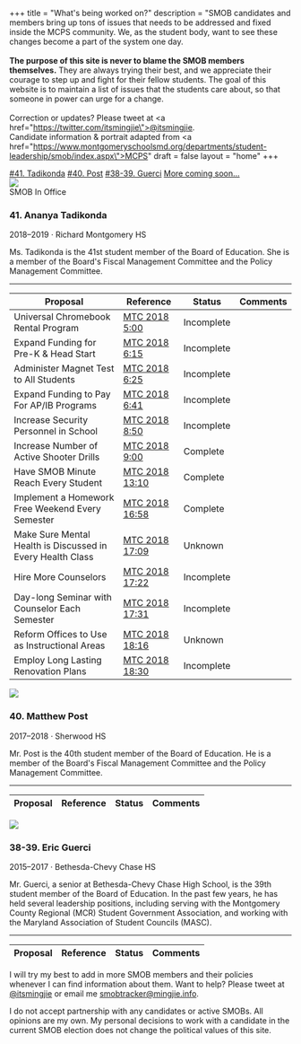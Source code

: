 +++
title = "What's being worked on?"
description = "SMOB candidates and members bring up tons of issues that needs to be addressed and fixed inside the MCPS community. We, as the student body, want to see these changes become a part of the system one day.<br /><br /><strong>The purpose of this site is never to blame the SMOB members themselves.</strong> They are always trying their best, and we appreciate their courage to step up and fight for their fellow students. The goal of this website is to maintain a list of issues that the students care about, so that someone in power can urge for a change. <br /><br />Correction or updates? Please tweet at <a href=\"https://twitter.com/itsmingjie\">@itsmingjie</a>.<tiny><br />Candidate information & portrait adapted from <a href=\"https://www.montgomeryschoolsmd.org/departments/student-leadership/smob/index.aspx\">MCPS</a></tiny>"
draft = false
layout = "home"
+++
<nav class="tabs" data-kube="tabs" data-equal="true">
    <a href="#atadikonda" class="is-active">#41. Tadikonda</a>
    <a href="#mpost">#40. Post</a>
    <a href="#eguerci">#38-39. Guerci</a>
    <a href="#more">More coming soon...</a>
</nav>

<div style="text-align: left">
    <section id="atadikonda">
        <table class="is-striped">
            <thead>
                <tr>
                    <th>Proposal</th>
                    <th>Reference</th>
                    <th>Status</th>
                    <th>Comments</th>
                </tr>
            </thead>
            <tbody>
                <div class="is-row profile">
                    <div class="is-col is-30">
                        <img src="/img/smob/41.jpg">
                    </div>
                    <div class="is-col is-70">
                        <span class="label is-focus">SMOB In Office</span>
                        <h3 class="title">41. Ananya Tadikonda</h3>
                        <p>2018–2019 · Richard Montgomery HS</p>
                        <p>Ms. Tadikonda is the 41st student member of the Board of Education. She is a member of the Board's Fiscal Management Committee and the Policy Management Committee.</p>
                    </div>
                </div>
                <hr />
                <tr>
                    <td>Universal Chromebook Rental Program</td>
                    <td><a href="https://youtu.be/Z6_Ovf10Uzs?t=300">MTC 2018 5:00</a></td>
                    <td><span class="label is-error">Incomplete</span></td>
                    <td><!--<a href="./41/chromebook">Read</a>--></td>
                </tr>
                <tr>
                    <td>Expand Funding for Pre-K & Head Start</td>
                    <td><a href="https://youtu.be/Z6_Ovf10Uzs?t=375">MTC 2018 6:15</a></td>
                    <td><span class="label is-error">Incomplete</span></td>
                    <td><!--<a href="./41/pre-k">Read</a>--></td>
                </tr>
                <tr>
                    <td>Administer Magnet Test to All Students</td>
                    <td><a href="https://youtu.be/Z6_Ovf10Uzs?t=385">MTC 2018 6:25</a></td>
                    <td><span class="label is-error">Incomplete</span></td>
                    <td><!--<a href="./41/pre-k">Read</a>--></td>
                </tr>
                <tr>
                    <td>Expand Funding to Pay For AP/IB Programs</td>
                    <td><a href="https://youtu.be/Z6_Ovf10Uzs?t=401">MTC 2018 6:41</a></td>
                    <td><span class="label is-error">Incomplete</span></td>
                    <td><!--<a href="./41/pre-k">Read</a>--></td>
                </tr>
                <tr>
                    <td>Increase Security Personnel in School</td>
                    <td><a href="https://youtu.be/Z6_Ovf10Uzs?t=530">MTC 2018 8:50</a></td>
                    <td><span class="label is-error">Incomplete</span></td>
                    <td><!--<a href="./41/pre-k">Read</a>--></td>
                </tr>
                <tr>
                    <td>Increase Number of Active Shooter Drills</td>
                    <td><a href="https://youtu.be/Z6_Ovf10Uzs?t=540">MTC 2018 9:00</a></td>
                    <td><span class="label is-success">Complete</span></td>
                    <td><!--<a href="./41/pre-k">Read</a>--></td>
                </tr>
                <tr>
                    <td>Have SMOB Minute Reach Every Student</td>
                    <td><a href="https://youtu.be/Z6_Ovf10Uzs?t=790">MTC 2018 13:10</a></td>
                    <td><span class="label is-success">Complete</span></td>
                    <td><!--<a href="./41/pre-k">Read</a>--></td>
                </tr>
                <tr>
                    <td>Implement a Homework Free Weekend Every Semester</td>
                    <td><a href="https://youtu.be/Z6_Ovf10Uzs?t=1018">MTC 2018 16:58</a></td>
                    <td><span class="label is-success">Complete</span></td>
                    <td><!--<a href="./41/pre-k">Read</a>--></td>
                </tr>
                <tr>
                    <td>Make Sure Mental Health is Discussed in Every Health Class</td>
                    <td><a href="https://youtu.be/Z6_Ovf10Uzs?t=1029">MTC 2018 17:09</a></td>
                    <td><span class="label">Unknown</span></td>
                    <td></td>
                </tr>
                <tr>
                    <td>Hire More Counselors</td>
                    <td><a href="https://youtu.be/Z6_Ovf10Uzs?t=1042">MTC 2018 17:22</a></td>
                    <td><span class="label is-error">Incomplete</span></td>
                    <td><!--<a href="./41/pre-k">Read</a>--></td>
                </tr>
                <tr>
                    <td>Day-long Seminar with Counselor Each Semester</td>
                    <td><a href="https://youtu.be/Z6_Ovf10Uzs?t=1051">MTC 2018 17:31</a></td>
                    <td><span class="label is-error">Incomplete</span></td>
                    <td><!--<a href="./41/pre-k">Read</a>--></td>
                </tr>
                <tr>
                    <td>Reform Offices to Use as Instructional Areas</td>
                    <td><a href="https://youtu.be/Z6_Ovf10Uzs?t=1096">MTC 2018 18:16</a></td>
                    <td><span class="label">Unknown</span></td>
                    <td></td>
                </tr>
                <tr>
                    <td>Employ Long Lasting Renovation Plans</td>
                    <td><a href="https://youtu.be/Z6_Ovf10Uzs?t=1110">MTC 2018 18:30</a></td>
                    <td><span class="label is-error">Incomplete</span></td>
                    <td></td>
                </tr>
            </tbody>
        </table>
    </section>
    <section id="mpost">
        <div class="is-row profile">
            <div class="is-col is-30">
                <img src="/img/smob/40.jpg">
            </div>
            <div class="is-col is-70">
                <h3 class="title">40. Matthew Post</h3>
                <p>2017–2018 · Sherwood HS</p>
                <p>Mr. Post is the 40th student member of the Board of Education. He is a member of the Board's Fiscal Management Committee and the Policy Management Committee.</p>
            </div>
        </div>
        <hr />
        <table class="is-striped">
            <thead>
                <tr>
                    <th>Proposal</th>
                    <th>Reference</th>
                    <th>Status</th>
                    <th>Comments</th>
                </tr>
            </thead>
            <tbody>
            </tbody>
        </table>
    </section>
    <section id="eguerci">
        <div class="is-row profile">
            <div class="is-col is-30">
                <img src="/img/smob/39.jpg">
            </div>
            <div class="is-col is-70">
                <h3 class="title">38-39. Eric Guerci</h3>
                <p>2015–2017 · Bethesda-Chevy Chase HS</p>
                <p>Mr. Guerci, a senior at Bethesda-Chevy Chase High School, is the 39th student member of the Board of Education. In the past few years, he has held several leadership positions, including serving with the Montgomery County Regional (MCR) Student Government Association, and working with the Maryland Association of Student Councils (MASC).</p>
            </div>
        </div>
        <hr />
        <table class="is-striped">
            <thead>
                <tr>
                    <th>Proposal</th>
                    <th>Reference</th>
                    <th>Status</th>
                    <th>Comments</th>
                </tr>
            </thead>
            <tbody>
            </tbody>
        </table>
    </section>
    <section id="more">
        <p>I will try my best to add in more SMOB members and their policies whenever I can find information about them. Want to help? Please tweet at <a href=\"https://twitter.com/itsmingjie\">@itsmingjie</a> or email me <a href="mailto:smobtracker@mingjie.info">smobtracker@mingjie.info</a>.</p>
        <p>I do not accept partnership with any candidates or active SMOBs. All opinions are my own. My personal decisions to work with a candidate in the current SMOB election does not change the political values of this site.</p>
    </section>
</div>